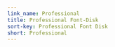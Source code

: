 ```yaml
---
link_name: Professional
title: Professional Font-Disk
sort-key: Professional Font Disk
short: Professional
---
```

